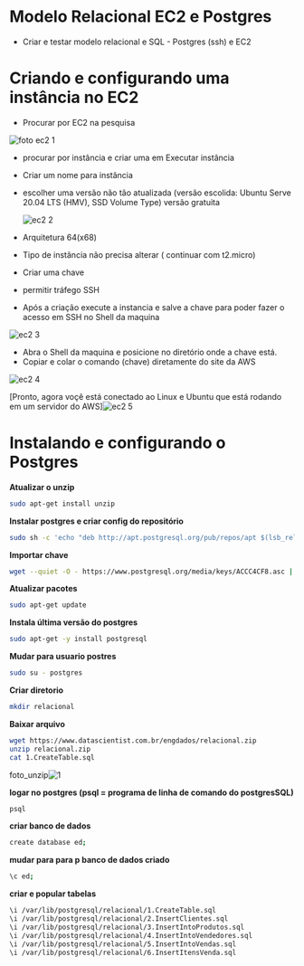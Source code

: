 # Modelo Relacional EC2 e Postgres
* Criar e testar modelo relacional e SQL - Postgres (ssh) e EC2

# Criando e configurando uma instância no EC2
* Procurar por EC2 na pesquisa

![foto ec2 1](https://github.com/JulioMancini/Modelo_Relacional-EC2-e-Postgres/assets/145502330/50938737-04f6-4bfc-8245-0d87b9aa43bf)


* procurar por instância e criar uma em Executar instância
* Criar um nome para instância
* escolher uma versão não tão atualizada (versão escolida: Ubuntu Serve 20.04 LTS (HMV), SSD Volume Type) versão gratuita

  ![ec2 2](https://github.com/JulioMancini/Modelo_Relacional-EC2-e-Postgres/assets/145502330/f9f0541d-203c-4e53-a075-8ea58c168c10)

* Arquitetura 64(x68)
* Tipo de instância não precisa alterar ( continuar com t2.micro)
* Criar uma chave
* permitir tráfego SSH
* Após a criação execute a instancia e salve a chave para poder fazer o acesso em SSH no Shell da maquina

![ec2 3](https://github.com/JulioMancini/Modelo_Relacional-EC2-e-Postgres/assets/145502330/3027e9ad-0b9f-441e-be8a-7c9cc988d9f8)

* Abra o Shell da maquina e posicione no diretório onde a chave está.
* Copiar e colar o comando (chave) diretamente do site da AWS

![ec2 4](https://github.com/JulioMancini/Modelo_Relacional-EC2-e-Postgres/assets/145502330/9997509b-8114-4d32-b5aa-74737ac3afbd)

[Pronto, agora voçê está conectado ao Linux e Ubuntu que está rodando em um servidor do AWS]![ec2 5](https://github.com/JulioMancini/Modelo_Relacional-EC2-e-Postgres/assets/145502330/5b33745e-7454-4777-b3a8-1f43635370c9)

# Instalando e configurando o Postgres
**Atualizar o unzip**
```bash
sudo apt-get install unzip
```
**Instalar postgres e criar config do repositório**
```bash
sudo sh -c 'echo "deb http://apt.postgresql.org/pub/repos/apt $(lsb_release -cs)-pgdg main" > /etc/apt/sources.list.d/pgdg.list'
```
**Importar chave**
```bash
wget --quiet -O - https://www.postgresql.org/media/keys/ACCC4CF8.asc | sudo apt-key add -
```
**Atualizar pacotes**
```bash
sudo apt-get update
```
**Instala última versão do postgres**
```bash
sudo apt-get -y install postgresql
```
**Mudar para usuario postres**
```bash
sudo su - postgres
```
**Criar diretorio**
```bash
mkdir relacional
```  
**Baixar arquivo**
```bash
wget https://www.datascientist.com.br/engdados/relacional.zip
unzip relacional.zip
cat 1.CreateTable.sql
```

foto_unzip![1](https://github.com/JulioMancini/Modelo_Relacional-EC2-e-Postgres/assets/145502330/53a2d883-3452-452b-9b5d-4259ebdcb429)


**logar no postgres (psql = programa de linha de comando do postgresSQL)**
```bash
psql
```  
**criar banco de dados**
```bash
create database ed;
```  
**mudar para para p banco de dados criado**
```bash
\c ed;
```  
**criar e popular tabelas**
```bash
\i /var/lib/postgresql/relacional/1.CreateTable.sql
\i /var/lib/postgresql/relacional/2.InsertClientes.sql
\i /var/lib/postgresql/relacional/3.InsertIntoProdutos.sql
\i /var/lib/postgresql/relacional/4.InsertIntoVendedores.sql
\i /var/lib/postgresql/relacional/5.InsertIntoVendas.sql
\i /var/lib/postgresql/relacional/6.InsertItensVenda.sql
```  

